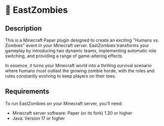 # 🧟 EastZombies

## Description

This is a Minecraft Paper plugin designed to create an exciting "Humans vs. Zombies" event in your Minecraft server. EastZombies transforms your gameplay by introducing two dynamic teams, implementing automatic role switching, and providing a range of game-altering effects.

In essence, it turns your Minecraft world into a thrilling survival scenario where humans must outlast the growing zombie horde, with the roles and rules constantly evolving to keep players on their toes.

## Requirements

To run EastZombies on your Minecraft server, you'll need:

- Minecraft server software: Paper (or its fork) 1.20 or higher
- Java: Version 17 or higher